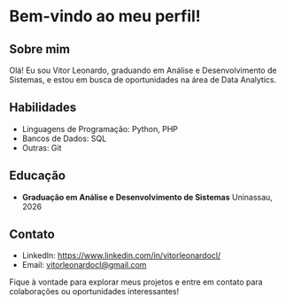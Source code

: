 # Bem-vindo ao meu perfil!

## Sobre mim
Olá! Eu sou Vitor Leonardo, graduando em Análise e Desenvolvimento de Sistemas, e estou em busca de oportunidades na área de Data Analytics.

## Habilidades
- Linguagens de Programação: Python, PHP
- Bancos de Dados: SQL
- Outras: Git

## Educação
- **Graduação em Análise e Desenvolvimento de Sistemas**
  Uninassau, 2026

## Contato
- LinkedIn: https://www.linkedin.com/in/vitorleonardocl/
- Email: vitorleonardocl@gmail.com

Fique à vontade para explorar meus projetos e entre em contato para colaborações ou oportunidades interessantes!
